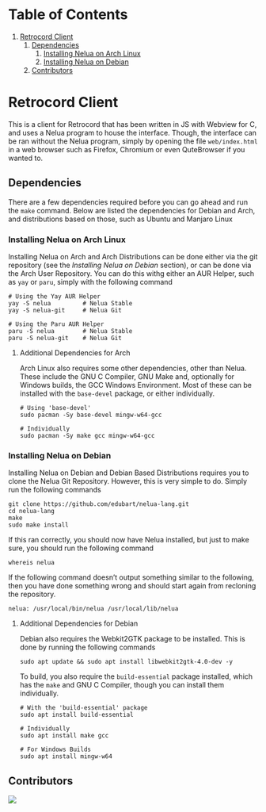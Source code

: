 # Table of Contents

1.  [Retrocord Client](#orgdfd25fd)
    1.  [Dependencies](#org36a4f96)
        1.  [Installing Nelua on Arch Linux](#orgeb9f85e)
        2.  [Installing Nelua on Debian](#org673a9dd)
    2.  [Contributors](#orgf224edf)



<a id="orgdfd25fd"></a>

# Retrocord Client

This is a client for Retrocord that has been written in JS with Webview for C, and uses a Nelua program to house the interface. Though, the interface can be ran without the Nelua program, simply by opening the file `web/index.html` in a web browser such as Firefox, Chromium or even QuteBrowser if you wanted to.


<a id="org36a4f96"></a>

## Dependencies

There are a few dependencies required before you can go ahead and run the `make` command. Below are listed the dependencies for Debian and Arch, and distributions based on those, such as Ubuntu and Manjaro Linux


<a id="orgeb9f85e"></a>

### Installing Nelua on Arch Linux

Installing Nelua on Arch and Arch Distributions can be done either via the git repository (see the *Installing Nelua on Debian* section), or can be done via the Arch User Repository. You can do this withg either an AUR Helper, such as `yay` or `paru`, simply with the following command

    # Using the Yay AUR Helper
    yay -S nelua         # Nelua Stable
    yay -S nelua-git     # Nelua Git

    # Using the Paru AUR Helper
    paru -S nelua        # Nelua Stable
    paru -S nelua-git    # Nelua Git

1.  Additional Dependencies for Arch

    Arch Linux also requires some other dependencies, other than Nelua. These include the GNU C Compiler, GNU Make and, optionally for Windows builds, the GCC Windows Environment. Most of these can be installed with the `base-devel` package, or either individually.

        # Using 'base-devel'
        sudo pacman -Sy base-devel mingw-w64-gcc

        # Individually
        sudo pacman -Sy make gcc mingw-w64-gcc


<a id="org673a9dd"></a>

### Installing Nelua on Debian

Installing Nelua on Debian and Debian Based Distributions requires you to clone the Nelua Git Repository. However, this is very simple to do. Simply run the following commands

    git clone https://github.com/edubart/nelua-lang.git
    cd nelua-lang
    make
    sudo make install

If this ran correctly, you should now have Nelua installed, but just to make sure, you should run the following command

    whereis nelua

If the following command doesn&rsquo;t output something similar to the following, then you have done something wrong and should start again from recloning the repository.

    nelua: /usr/local/bin/nelua /usr/local/lib/nelua

1.  Additional Dependencies for Debian

    Debian also requires the Webkit2GTK package to be installed. This is done by running the following commands

        sudo apt update && sudo apt install libwebkit2gtk-4.0-dev -y

    To build, you also require the `build-essential` package installed, which has the `make` and GNU C Compiler, though you can install them individually.

        # With the 'build-essential' package
        sudo apt install build-essential

        # Individually
        sudo apt install make gcc

        # For Windows Builds
        sudo apt install mingw-w64


<a id="orgf224edf"></a>

## Contributors
<a href="https://github.com/Elpersonn/Retrocord-client/graphs/contributors">
	<img src="https://contrib.rocks/image?repo=Elpersonn/Retrocord-client" />
</a>
